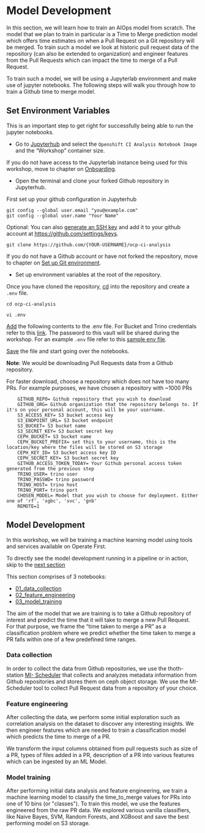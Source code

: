 # Model Development

In this section, we will learn how to train an AIOps model from scratch. The model that we plan to train in particular is a Time to Merge prediction model which offers time estimates on when a Pull Request on a Git repository will be merged. To train such a model we look at historic pull request data of the repository (can also be extended to organization) and engineer features from the Pull Requests which can impact the time to merge of a Pull Request.

To train such a model, we will be using a Jupyterlab environment and make use of jupyter notebooks. The following steps will walk you through how to train a Github time to merge model.

## Set Environment Variables

This is an important step to get right for successfully being able to run the jupyter notebooks.

* Go to [Jupyterhub](https://jupyterhub-aiops-tools-workshop.apps.smaug.na.operate-first.cloud/hub/spawn) and select the `Openshift CI Analysis Notebook Image` and the “Workshop” container size.

If you do not have access to the Jupyterlab instance being used for this workshop, move to chapter on [Onboarding](./onboarding.md).

* Open the terminal and clone your forked Github repository in Jupyterhub.

First set up your github configuration in Jupyterhub

```
git config --global user.email "you@example.com"
git config --global user.name "Your Name"
```

Optional: You can also [generate an SSH key](https://docs.github.com/en/authentication/managing-commit-signature-verification) and add it to your github account at https://github.com/settings/keys.

`git clone https://github.com/{YOUR-USERNAME}/ocp-ci-analysis`

If you do not have a Github account or have not forked the repository, move to chapter on [Set up Git environment](./git_setup.md).

* Set up environment variables at the root of the repository.

Once you have cloned the repository, [cd](https://linuxize.com/post/linux-cd-command/) into the repository and create a `.env` file.

`cd ocp-ci-analysis`

`vi .env`

[Add](https://www.cs.colostate.edu/helpdocs/vi.html) the following contents to the .env file. For Bucket and Trino credentials refer to this [link](https://vault.bitwarden.com/#/send/zTA4PuNJwEW6kq7ZAUnY8g/pf51QZhZcEQ4QCEN7Lbszw). The password to this vault will be shared during the workshop. For an example `.env` file refer to this [sample env file](../../notebooks/time-to-merge-prediction/workshop/env_example_workshop).

[Save](https://www.cs.colostate.edu/helpdocs/vi.html) the file and start going over the notebooks.

**Note**: We would be downloading Pull Requests data from a Github repository.

For faster download, choose a repository which does not have too many PRs. For example purposes, we have chosen a repository with ~1000 PRs

```
    GITHUB_REPO= Github repository that you wish to download
    GITHUB_ORG= Github organization that the repository belongs to. If it's on your personal account, this will be your username.
    S3_ACCESS_KEY= S3 bucket access key
    S3_ENDPOINT_URL= S3 bucket endpoint
    S3_BUCKET= S3 bucket name
    S3_SECRET_KEY= S3 bucket secret key
    CEPH_BUCKET= S3 bucket name
    CEPH_BUCKET_PREFIX= set this to your username, this is the location/key where the files will be stored on S3 storage
    CEPH_KEY_ID= S3 bucket access key ID
    CEPH_SECRET_KEY= S3 bucket secret key
    GITHUB_ACCESS_TOKEN_TODAY= Your Github personal access token generated from the previous step
    TRINO_USER= trino user
    TRINO_PASSWD= trino password
    TRINO_HOST= trino host
    TRINO_PORT= trino port
    CHOSEN_MODEL= Model that you wish to choose for deployment. Either one of 'rf', 'xgbc', 'svc', 'gnb'
    REMOTE=1

```

## Model Development

In this workshop, we will be training a machine learning model using tools and services available on Operate First.

To directly see the model development running in a pipeline or in action, skip to the [next section](./ml_pipeline.md)

This section comprises of 3 notebooks:
* [01_data_collection](../../notebooks/time-to-merge-prediction/workshop/01_data_collection.ipynb)
* [02_feature_engineering](../../notebooks/time-to-merge-prediction/workshop/02_feature_engineering.ipynb)
* [03_model_training](../../notebooks/time-to-merge-prediction/workshop/03_model_training.ipynb)

The aim of the model that we are training is to take a Github repository of interest and predict the time that it will take to merge a new Pull Request. For that purpose, we frame the “time taken to merge a PR” as a classification problem where we predict whether the time taken to merge a PR falls within one of a few predefined time ranges.

### Data collection

In order to collect the data from Github repositories, we use the thoth-station [MI- Scheduler](https://github.com/thoth-station/mi-scheduler) that collects and analyzes metadata information from Github repositories and stores them on ceph object storage. We use the MI-Scheduler tool to collect Pull Request data from a repository of your choice.

### Feature engineering

After collecting the data, we perform some initial exploration such as correlation analysis on the dataset to discover any interesting insights. We then engineer features which are needed to train a classification model which predicts the time to merge of a PR.

We transform the input columns obtained from pull requests such as size of a PR, types of files added in a PR, description of a PR into various features which can be ingested by an ML Model.

### Model training

After performing initial data analysis and feature engineering, we train a machine learning model to classify the time_to_merge values for PRs into one of 10 bins (or "classes"). To train this model, we use the features engineered from the raw PR data. We explored various vanilla classifiers, like Naive Bayes, SVM, Random Forests, and XGBoost and save the best performing model on S3 storage.
